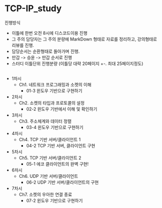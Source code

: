 # TCP-IP_study

진행방식
- 이틀에 한번 오전 8시에 디스코드이용 진행
- 그 주의 담당자는 그 주의 분량에 MarkDown 형태로 자료를 정리하고, 강의형태로 리뷰를 진행.
- 담당순서는 순환형태로 돌아가며 진행.
- 만갑 -> 승윤 -> 만갑 순서로 진행
- 스터디 이틀단위 진행분량 (이틀당 대략 20페이지 +-. 최대 25페이지정도)


## 

- 1차시
  - Ch1. 네트워크 프로그래밍과 소켓의 이해
    - 01-3 윈도우 기반으로 구현하기
- 2차시
  - Ch2. 소켓의 타입과 프로토콜의 설정
    - 02-2 윈도우 기반에서 이해 및 확인하기
- 3차시
  - Ch3. 주소체계와 데이터 정렬
    - 03-4 윈도우 기반으로 구현하기
- 4차시
  - Ch4. TCP 기반 서버/클라이언트 1
    - 04-2 TCP 기반 서버, 클라이언트 구현
- 5차시
  - Ch5. TCP 기반 서버/클라이언트 2
    - 05-1 에코 클라이언트의 완벽 구현!
- 6차시
  - Ch6. UDP 기반 서버/클라이언트
    - 06-2 UDP 기반 서버/클라이언트의 구현
- 7차시
  - Ch7. 소켓의 우아한 연결 종료
    - 07-2 윈도우 기반으로 구현하기
